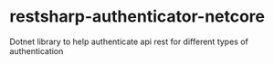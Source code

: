 # restsharp-authenticator-netcore
Dotnet library to help authenticate api rest for different types of authentication
